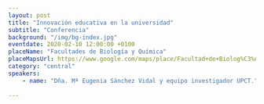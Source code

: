 ```yaml
---
layout: post
title: "Innovación educativa en la universidad"
subtitle: "Conferencia"
background: "/img/bg-index.jpg"
eventdate: 2020-02-10 12:00:00 +0100
placeName: "Facultades de Biología y Química"
placeMapsUrl: https://www.google.com/maps/place/Facultad+de+Biolog%C3%ADa/@38.0203634,-1.171049,17z/data=!3m1!4b1!4m5!3m4!1s0xd638103fffda277:0xb3a38c0c58cb81b!8m2!3d38.0203634!4d-1.1688603
category: "central"
speakers:
    - name: "Dña. Mª Eugenia Sánchez Vidal y equipo investigador UPCT."
   
---
```

 
